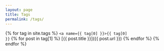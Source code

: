 ```yaml
---
layout: page
title: Tags
permalink: /tags/
---
```


{% for tag in site.tags %} 
<code><a name={{ tag[0] }}>{{ tag[0] }}</a></code>
{% for post in tag[1] %}
[{{ post.title }}]({{ post.url }})
{% endfor %}
{% endfor %}